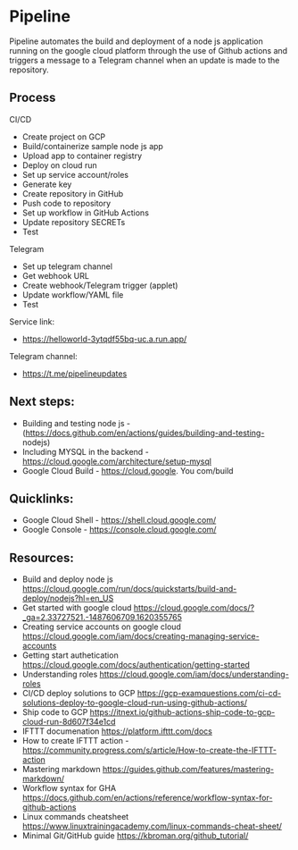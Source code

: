 # Pipeline

Pipeline automates the build and deployment of a node js application running on the google cloud platform through the use of Github actions and triggers a message to a Telegram channel when an update is made to the repository.

## Process 

CI/CD

- Create project on GCP
- Build/containerize sample node js app
- Upload app to container registry  
- Deploy on cloud run 
- Set up service account/roles 
- Generate key
- Create repository in GitHub
- Push code to repository
- Set up workflow in GitHub Actions
- Update repository SECRETs
- Test 

Telegram 
- Set up telegram channel 
- Get webhook URL
- Create webhook/Telegram trigger (applet)
- Update workflow/YAML file
- Test 

Service link:
- https://helloworld-3ytqdf55bq-uc.a.run.app/

Telegram channel:
- https://t.me/pipelineupdates

## Next steps:
- Building and testing node js - (https://docs.github.com/en/actions/guides/building-and-testing-
nodejs)
- Including MYSQL in the backend - https://cloud.google.com/architecture/setup-mysql
- Google Cloud Build - https://cloud.google. You com/build

## Quicklinks: 
- Google Cloud Shell - https://shell.cloud.google.com/
- Google Console - https://console.cloud.google.com/

## Resources:
- Build and deploy node js https://cloud.google.com/run/docs/quickstarts/build-and-deploy/nodejs?hl=en_US
- Get started with google cloud https://cloud.google.com/docs/?_ga=2.33727521.-1487606709.1620355765
- Creating service accounts on google cloud https://cloud.google.com/iam/docs/creating-managing-service-accounts
- Getting start authetication https://cloud.google.com/docs/authentication/getting-started
- Understanding roles https://cloud.google.com/iam/docs/understanding-roles
- CI/CD deploy solutions to GCP https://gcp-examquestions.com/ci-cd-solutions-deploy-to-google-cloud-run-using-github-actions/
- Ship code to GCP https://itnext.io/github-actions-ship-code-to-gcp-cloud-run-8d607f34e1cd
- IFTTT documenation https://platform.ifttt.com/docs
- How to create IFTTT action - https://community.progress.com/s/article/How-to-create-the-IFTTT-action
- Mastering markdown https://guides.github.com/features/mastering-markdown/
- Workflow syntax for GHA https://docs.github.com/en/actions/reference/workflow-syntax-for-github-actions
- Linux commands cheatsheet https://www.linuxtrainingacademy.com/linux-commands-cheat-sheet/
- Minimal Git/GitHub guide https://kbroman.org/github_tutorial/

